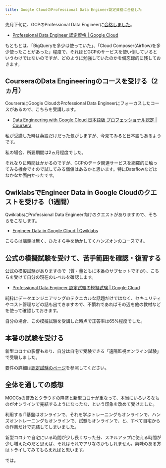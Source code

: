 ```yaml
---
title: Google CloudのProfessional Data Engineer認定資格に合格した
---
```


先月下旬に、GCPのProfessional Data Engineerに[合格しました](https://www.credential.net/83103a4f-f585-47ee-a886-68f6f3bcd8a4?key=72fae3f7e9c19f727cd6e0e9ce9fad48eefc7374384fb0546e84616388395b4a)。

* [Professional Data Engineer 認定資格  \|  Google Cloud](https://cloud.google.com/certification/data-engineer)

もともとは、「BigQueryを多少は使っていた」、「Cloud Composer(Airflow)を多少使ったことがあった」程度で、それほどGCPのサービスを使い倒しているというわけではないのですが、どのように勉強していたのかを備忘録的に残しておきます。

## CourseraのData Engineeringのコースを受ける（2ヵ月）

CourseraにGoogle CloudのProfessional Data Engineerにフォーカスしたコースがあるので、こちらを受講します。

* [Data Engineering with Google Cloud 日本語版 プロフェッショナル認定 \| Coursera](https://www.coursera.org/professional-certificates/gcp-data-engineering-jp)

私が受講した時は英語だけだった気がしますが、今見てみると日本語もあるようです。

私の場合、所要期間は2ヵ月程度でした。

それなりに時間はかかるのですが、GCPのデータ関連サービスを網羅的に触ってみる機会ですので試してみる価値はあるかと思います。特にDataflowなどはなかなか面白かったです。

## QwiklabsでEngineer Data in Google Cloudのクエストを受ける（1週間）

QwiklabsにProfessional Data Engineer向けのクエストがありますので、そちらをこなします。

* [Engineer Data in Google Cloud \| Qwiklabs](https://google.qwiklabs.com/quests/132)

こちらは講義は無く、ひたすら手を動かしてくハンズオンのコースです。

## 公式の模擬試験を受けて、苦手範囲を確認・復習する

公式の模擬試験がありますので（質・量ともに本番のサブセットですが）、こちらを受けて自分の現在のレベルを確認します。

* [Professional Data Engineer 認定試験の模擬試験  \|  Google Cloud](https://cloud.google.com/certification/sample-questions/data-engineer)

純粋にデータエンジニアリングのテクニカルな話題だけではなく、セキュリティやコスト管理などの話も出てきますので、不慣れであればその辺を他の教材などを使って確認しておきます。

自分の場合、この模擬試験を受講した時点で正答率は65%程度でした。

## 本番の試験を受ける

新型コロナの影響もあり、自分は自宅で受験できる「遠隔監視オンライン試験」で受験しました。

要件の詳細は[認定試験のページ](https://cloud.google.com/certification/data-engineer)を参照してください。

## 全体を通しての感想

MOOCsの普及とクラウドの隆盛と新型コロナが重なって、本当にいろいろなものがオンラインで完結するようになったな、という印象を改めて受けました。

利用するIT基盤はオンラインで、それを学ぶトレーニングもオンラインで、ハンズオントレーニングもオンラインで、試験もオンラインで、と、すべて自宅からの作業だけで完結してしまいました。

新型コロナで自宅にいる時間が少し長くなった分、スキルアップに使える時間が少し増えたのだと思えば、それはそれでアリなのかもしれません。興味のある方はトライしてみてもらえればと思います。

では。
